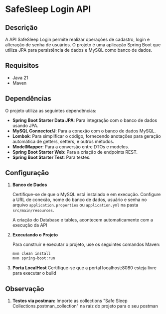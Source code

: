 # SafeSleep Login API

## Descrição

A API SafeSleep Login permite realizar operações de cadastro, login e alteração de senha de usuários. O projeto é uma aplicação Spring Boot que utiliza JPA para persistência de dados e MySQL como banco de dados.

## Requisitos

- Java 21
- Maven

## Dependências

O projeto utiliza as seguintes dependências:

- **Spring Boot Starter Data JPA**: Para integração com o banco de dados usando JPA.
- **MySQL Connector/J**: Para a conexão com o banco de dados MySQL.
- **Lombok**: Para simplificar o código, fornecendo anotações para geração automática de getters, setters, e outros métodos.
- **ModelMapper**: Para a conversão entre DTOs e modelos.
- **Spring Boot Starter Web**: Para a criação de endpoints REST.
- **Spring Boot Starter Test**: Para testes.

## Configuração

1. **Banco de Dados**

   Certifique-se de que o MySQL está instalado e em execução. Configure a URL de conexão, nome do banco de dados, usuário e senha no arquivo `application.properties` ou `application.yml` na pasta `src/main/resources`.

   A criação do Database e tables, acontecem automaticamente com a execução da API

3. **Executando o Projeto**

   Para construir e executar o projeto, use os seguintes comandos Maven:

   ```bash
   mvn clean install
   mvn spring-boot:run

4. **Porta LocalHost**
   Certifique-se que a portal localhost:8080 esteja livre para executar o build

## Observação

1. **Testes via postman:**
   Importe as collections "Safe Sleep Collections.postman_collection" na raíz do projeto para o seu postman


